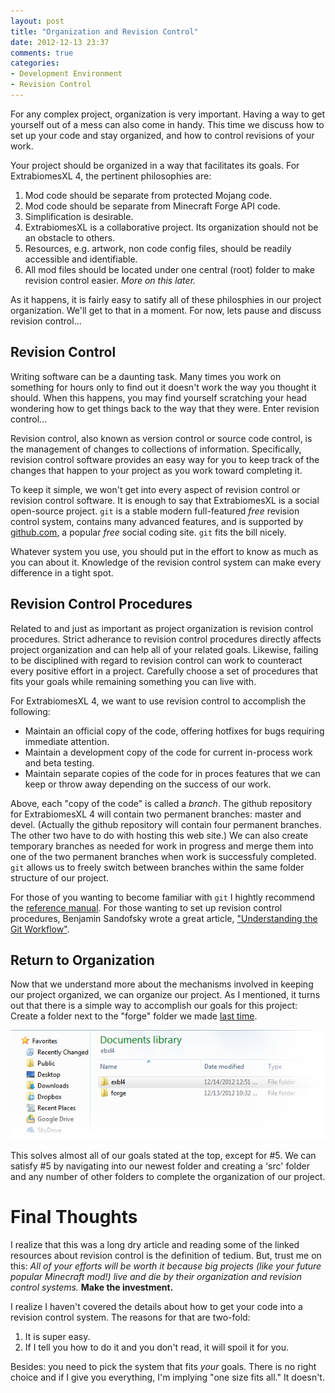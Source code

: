 ```yaml
---
layout: post
title: "Organization and Revision Control"
date: 2012-12-13 23:37
comments: true
categories: 
- Development Environment
- Revision Control
---
```


For any complex project, organization is very important. Having a way to get yourself out of a mess can also come in handy. This time we discuss how to set up your code and stay organized, and how to control revisions of your work.  <!-- more -->

Your project should be organized in a way that facilitates its goals. For ExtrabiomesXL 4, the pertinent philosophies are:

  1. Mod code should be separate from protected Mojang code.
  2. Mod code should be separate from Minecraft Forge API code.
  3. Simplification is desirable.
  4. ExtrabiomesXL is a collaborative project. Its organization should not be an obstacle to others.
  5. Resources, e.g. artwork, non code config files, should be readily accessible and identifiable.
  6. All mod files should be located under one central (root) folder to make revision control easier. *More on this later.*

As it happens, it is fairly easy to satify all of these philosphies in our project organization. We'll get to that in a moment. For now, lets pause and discuss revision control...

## Revision Control

Writing software can be a daunting task. Many times you work on something for hours only to find out it doesn't work the way you thought it should. When this happens, you may find yourself scratching your head wondering how to get things back to the way that they were. Enter revision control...

Revision control, also known as version control or source code control, is the management of changes to collections of information. Specifically, revision control software provides an easy way for you to keep track of the changes that happen to your project as you work toward completing it.

To keep it simple, we won't get into every aspect of revision control or revision control software. It is enough to say that ExtrabiomesXL is a social open-source project. ``git`` is a stable modern full-featured *free* revision control system, contains many advanced features, and is supported by [github.com](http://github.com), a popular *free* social coding site. ``git`` fits the bill nicely.

Whatever system you use, you should put in the effort to know as much as you can about it. Knowledge of the revision control system can make every difference in a tight spot.

## Revision Control Procedures

Related to and just as important as project organization is revision control procedures. Strict adherance to revision control procedures directly affects project organization and can help all of your related goals. Likewise, failing to be disciplined with regard to revision control can work to counteract every positive effort in a project. Carefully choose a set of procedures that fits your goals while remaining something you can live with.

For ExtrabiomesXL 4, we want to use revision control to accomplish the following:

  - Maintain an official copy of the code, offering hotfixes for bugs requiring immediate attention.
  - Maintain a development copy of the code for current in-process work and beta testing.
  - Maintain separate copies of the code for in proces features that we can keep or throw away depending on the success of our work.

Above, each "copy of the code" is called a *branch*. The github repository for ExtrabiomesXL 4 will contain two permanent branches: master and devel. (Actually the github repository will contain four permanent branches. The other two have to do with hosting this web site.) We can also create temporary branches as needed for work in progress and merge them into one of the two permanent branches when work is successfuly completed. ``git`` allows us to freely switch between branches within the same folder structure of our project.

For those of you wanting to become familiar with ``git`` I hightly recommend the [reference manual](http://git-scm.com/documentation). For those wanting to set up revision control procedures, Benjamin Sandofsky wrote a great article, ["Understanding the Git Workflow"](http://sandofsky.com/blog/git-workflow.html).

## Return to Organization

Now that we understand more about the mechanisms involved in keeping our project organized, we can organize our project. As I mentioned, it turns out that there is a simple way to accomplish our goals for this project: Create a folder next to the "forge" folder we made [last time](/blog/2012/12/10/getting-started-with-minecraft-forge/).

![forge folder](/images/screens/Organization/1.png)

This solves almost all of our goals stated at the top, except for #5. We can satisfy #5 by navigating into our newest folder and creating a 'src' folder and any number of other folders to complete the organization of our project.

# Final Thoughts

I realize that this was a long dry article and reading some of the linked resources about revision control is the definition of tedium. But, trust me on this: *All of your efforts will be worth it because big projects (like your future popular Minecraft mod!) live and die by their organization and revision control systems.* **Make the investment.**

I realize I haven't covered the details about how to get your code into a revision control system. The reasons for that are two-fold:

  1. It is super easy.
  2. If I tell you how to do it and you don't read, it will spoil it for you.

Besides: you need to pick the system that fits *your* goals. There is no right choice and if I give you everything, I'm implying "one size fits all." It doesn't.
